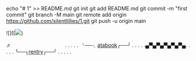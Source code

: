 echo "# 1" >> README.md
git init
git add README.md
git commit -m "first commit"
git branch -M main
git remote add origin https://github.com/silentlillies/1.git
git push -u origin main

![]([![ ](https://i.postimg.cc/SQYJb7Wv/Cookie0509-hang.webp))

♬    ㅤㅤㅤㅤㅤㅤㅤㅤㅤㅤㅤ. . . . . ╰──╮[atabook](link)╭──╯ . . . . .▄▀▄▀▄▀▄▀▄▀▄. . . . . ╰──╮[rentry](link)╭──╯ . . . . .
